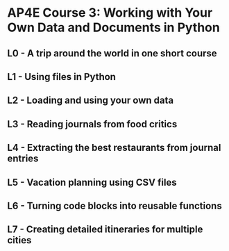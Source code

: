 # AP4E Course 3: Working with Your Own Data and Documents in Python 

## L0 - A trip around the world in one short course

## L1 - Using files in Python

## L2 - Loading and using your own data

## L3 - Reading journals from food critics

## L4 - Extracting the best restaurants from journal entries

## L5 - Vacation planning using CSV files

## L6 - Turning code blocks into reusable functions

## L7 - Creating detailed itineraries for multiple cities

